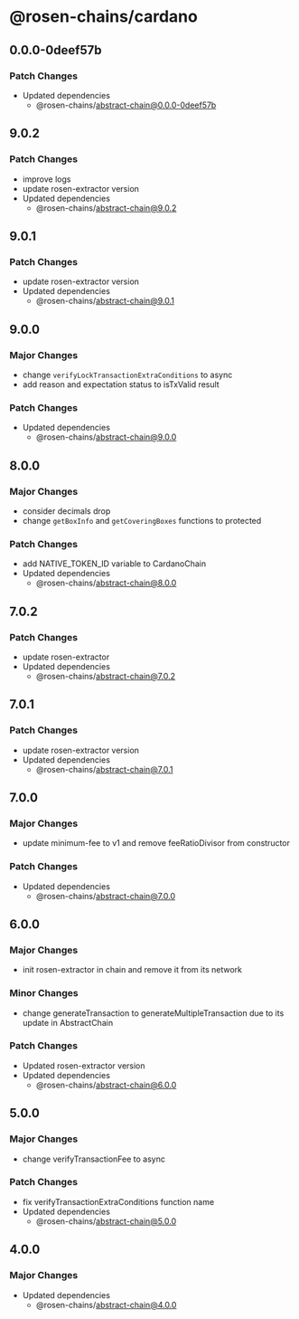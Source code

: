 # @rosen-chains/cardano

## 0.0.0-0deef57b

### Patch Changes

- Updated dependencies
  - @rosen-chains/abstract-chain@0.0.0-0deef57b

## 9.0.2

### Patch Changes

- improve logs
- update rosen-extractor version
- Updated dependencies
  - @rosen-chains/abstract-chain@9.0.2

## 9.0.1

### Patch Changes

- update rosen-extractor version
- Updated dependencies
  - @rosen-chains/abstract-chain@9.0.1

## 9.0.0

### Major Changes

- change `verifyLockTransactionExtraConditions` to async
- add reason and expectation status to isTxValid result

### Patch Changes

- Updated dependencies
  - @rosen-chains/abstract-chain@9.0.0

## 8.0.0

### Major Changes

- consider decimals drop
- change `getBoxInfo` and `getCoveringBoxes` functions to protected

### Patch Changes

- add NATIVE_TOKEN_ID variable to CardanoChain
- Updated dependencies
  - @rosen-chains/abstract-chain@8.0.0

## 7.0.2

### Patch Changes

- update rosen-extractor
- Updated dependencies
  - @rosen-chains/abstract-chain@7.0.2

## 7.0.1

### Patch Changes

- update rosen-extractor version
- Updated dependencies
  - @rosen-chains/abstract-chain@7.0.1

## 7.0.0

### Major Changes

- update minimum-fee to v1 and remove feeRatioDivisor from constructor

### Patch Changes

- Updated dependencies
  - @rosen-chains/abstract-chain@7.0.0

## 6.0.0

### Major Changes

- init rosen-extractor in chain and remove it from its network

### Minor Changes

- change generateTransaction to generateMultipleTransaction due to its update in AbstractChain

### Patch Changes

- Updated rosen-extractor version
- Updated dependencies
  - @rosen-chains/abstract-chain@6.0.0

## 5.0.0

### Major Changes

- change verifyTransactionFee to async

### Patch Changes

- fix verifyTransactionExtraConditions function name
- Updated dependencies
  - @rosen-chains/abstract-chain@5.0.0

## 4.0.0

### Major Changes

- Updated dependencies
  - @rosen-chains/abstract-chain@4.0.0
